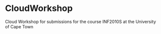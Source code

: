 # CloudWorkshop
Cloud Workshop for submissions for the course INF2010S at the University of Cape Town
